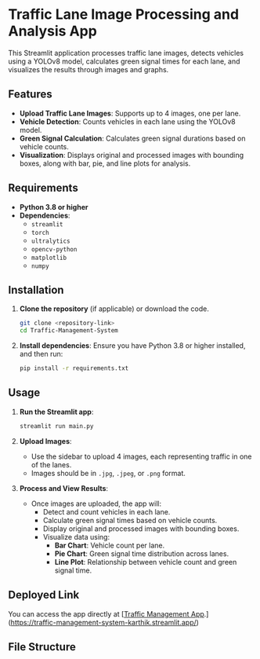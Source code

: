 # Traffic Lane Image Processing and Analysis App

This Streamlit application processes traffic lane images, detects vehicles using a YOLOv8 model, calculates green signal times for each lane, and visualizes the results through images and graphs.

## Features
- **Upload Traffic Lane Images**: Supports up to 4 images, one per lane.
- **Vehicle Detection**: Counts vehicles in each lane using the YOLOv8 model.
- **Green Signal Calculation**: Calculates green signal durations based on vehicle counts.
- **Visualization**: Displays original and processed images with bounding boxes, along with bar, pie, and line plots for analysis.

## Requirements

- **Python 3.8 or higher**
- **Dependencies**:
  - `streamlit`
  - `torch`
  - `ultralytics`
  - `opencv-python`
  - `matplotlib`
  - `numpy`

## Installation

1. **Clone the repository** (if applicable) or download the code.
    ```bash
    git clone <repository-link>
    cd Traffic-Management-System
    ```

2. **Install dependencies**:
    Ensure you have Python 3.8 or higher installed, and then run:
    ```bash
    pip install -r requirements.txt
    ```

## Usage

1. **Run the Streamlit app**:
    ```bash
    streamlit run main.py
    ```

2. **Upload Images**:
   - Use the sidebar to upload 4 images, each representing traffic in one of the lanes.
   - Images should be in `.jpg`, `.jpeg`, or `.png` format.

3. **Process and View Results**:
   - Once images are uploaded, the app will:
     - Detect and count vehicles in each lane.
     - Calculate green signal times based on vehicle counts.
     - Display original and processed images with bounding boxes.
     - Visualize data using:
       - **Bar Chart**: Vehicle count per lane.
       - **Pie Chart**: Green signal time distribution across lanes.
       - **Line Plot**: Relationship between vehicle count and green signal time.

## Deployed Link

You can access the app directly at [[Traffic Management App](<deployment-url>).](https://traffic-management-system-karthik.streamlit.app/)

## File Structure

